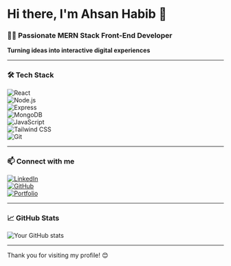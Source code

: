 # Hi there, I'm Ahsan Habib 👋

### 👨‍💻 Passionate MERN Stack Front-End Developer  
**Turning ideas into interactive digital experiences**

---

### 🛠️ Tech Stack

![React](https://img.shields.io/badge/React-61DAFB?style=for-the-badge&logo=react&logoColor=black)  
![Node.js](https://img.shields.io/badge/Node.js-339933?style=for-the-badge&logo=node.js&logoColor=white)  
![Express](https://img.shields.io/badge/Express.js-000000?style=for-the-badge&logo=express&logoColor=white)  
![MongoDB](https://img.shields.io/badge/MongoDB-47A248?style=for-the-badge&logo=mongodb&logoColor=white)  
![JavaScript](https://img.shields.io/badge/JavaScript-F7DF1E?style=for-the-badge&logo=javascript&logoColor=black)  
![Tailwind CSS](https://img.shields.io/badge/Tailwind_CSS-06B6D4?style=for-the-badge&logo=tailwind-css&logoColor=white)  
![Git](https://img.shields.io/badge/Git-F05032?style=for-the-badge&logo=git&logoColor=white)  

---

### 📫 Connect with me

[![LinkedIn](https://img.shields.io/badge/LinkedIn-0077B5?style=for-the-badge&logo=linkedin&logoColor=white)](https://www.linkedin.com/in/md-ahasan-habib-enggr/)  
[![GitHub](https://img.shields.io/badge/GitHub-181717?style=for-the-badge&logo=github&logoColor=white)](https://github.com/codevbase)  
[![Portfolio](https://img.shields.io/badge/Portfolio-FF5722?style=for-the-badge&logo=about.me&logoColor=white)](https://yourportfolio.com)  

---

### 📈 GitHub Stats

![Your GitHub stats](https://github-readme-stats.vercel.app/api?username=codevbase&show_icons=true&theme=radical)  

---

Thank you for visiting my profile! 😊
